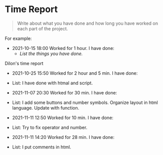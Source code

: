 # Time Report

> Write about what you have done and how long you have worked on each part of the project.

For example: 

- 2021-10-15 18:00 Worked for 1 hour. I have done:
  - *List the things you have done.*


Dilon's time report
- 2021-10-25 15:50 Worked for 2 hour and 5 min. I have done:
- List: I have done with htmal and script.

- 2021-11-07 20:30 Worked for 30 min. I have done:
- List: I add some buttons and number symbols. 
        Organize layout in html language.
        Update with function.

- 2021-11-11 12:50 Worked for 10 min. I have done:
- List: Try to fix operator and number.

- 2021-11-11 14:20 Worked for 28 min. I have done:
- List: I put comments in html.
  